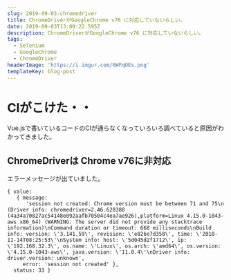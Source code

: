 ```yaml
---
slug: 2019-09-03-chromedriver
title: ChromeDriverがGoogleChrome v76 に対応していないらしい。
date: 2019-09-03T13:09:22.595Z
description: ChromeDriverがGoogleChrome v76 に対応していないらしい。
tags:
  - Selenium
  - GoogleChrome
  - ChromeDriver
headerImage: 'https://i.imgur.com/6WFqOEs.png'
templateKey: blog-post
---
```

# CIがこけた・・

Vue.jsで書いているコードのCIが通らなくなっていろいろ調べていると原因がわかってきました。

## ChromeDriverは Chrome v76に非対応

エラーメッセージが出ていました。

```
{ value:
   { message:
      'session not created: Chrome version must be between 71 and 75\n  (Driver info: chromedriver=2.46.628388 (4a34a70827ac54148e092aafb70504c4ea7ae926),platform=Linux 4.15.0-1043-aws x86_64) (WARNING: The server did not provide any stacktrace information)\nCommand duration or timeout: 668 milliseconds\nBuild info: version: \'3.141.59\', revision: \'e82be7d358\', time: \'2018-11-14T08:25:53\'\nSystem info: host: \'5d045d2f1712\', ip: \'192.168.32.3\', os.name: \'Linux\', os.arch: \'amd64\', os.version: \'4.15.0-1043-aws\', java.version: \'11.0.4\'\nDriver info: driver.version: unknown',
     error: 'session not created' },
  status: 33 }
```

